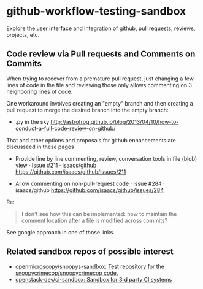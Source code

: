 # github-workflow-testing-sandbox
Explore the user interface and integration of github, pull requests, reviews, projects, etc.

## Code review via Pull requests and Comments on Commits

When trying to recover from a premature pull request, just changing a few lines of code in the file and reviewing those only allows commenting on 3 neighboring lines of code.

One workaround involves creating an "empty" branch and then creating a pull request to merge the desired branch into the empty branch:

* .py in the sky
 http://astrofrog.github.io/blog/2013/04/10/how-to-conduct-a-full-code-review-on-github/

That and other options and proposals for github enhancements are discusseed in these pages

* Provide line by line commenting, review, conversation tools in file (blob) view · Issue #211 · isaacs/github
 https://github.com/isaacs/github/issues/211

* Allow commenting on non-pull-request code · Issue #284 · isaacs/github
 https://github.com/isaacs/github/issues/284

Re:
> I don't see how this can be implemented: how to maintain the comment location after a file is modified across commits?

See google approach in one of those links.


## Related sandbox repos of possible interest
* [openmicroscopy/snoopys-sandbox: Test repository for the snoopycrimecop/snoopycrimecop code.](https://github.com/openmicroscopy/snoopys-sandbox)
* [openstack-dev/ci-sandbox: Sandbox for 3rd party CI systems](https://github.com/openstack-dev/ci-sandbox)
